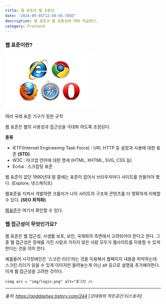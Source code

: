 ```yaml
---
title: 웹 표준과 웹 호환성
date: "2024-09-05T12:40:56.789Z"
description: 웹 표준과 웹 호환성에 대해 학습한다.
category: Frontend
---
```


### 웹 표준이란?

![Network이미지](../w3cAndWebSustain/browsers.jpeg)

여러 국제 표준 기구가 정한 규칙

웹 표준은 웹의 사용성과 접근성을 극대화 하도록 조정된다.

**종류**

- IETF(Internet Engineering Task Force) : URI, HTTP 등 설정과 사용에 대한 표준 **(STD)**
- W3C : 마크업 언어에 대한 명세 (HTML, XHTML, SVG, CSS 등)
- Ecma : 스크립팅 표준

웹 표준이 없던 1990년대 말 쯤에는 표준이 없어서 브라우저마다 사이트를 만들어야 했다. (Explore, 넷스케이프)

웹표준을 지켜서 개발하면 크롤러가 나의 사이트의 구조와 콘텐츠를 더 명확하게 이해할 수 있다. **(SEO 최적화)**

[웹표준](https://www.w3.org/standards/)은 여기서 확인할 수 있다.

### 웹 접근성이 무엇인가요?

웹 표준은 웹 접근성, 사생활 보호, 보안, 국제화의 측면에서 고려되어야 한다고 한다.
그 중 웹 접근성은 장애를 가진 사람과 가지지 않은 사람 모두가 웹사이트를 이용할 수 있게 한다는 것을 의미 한다.

예를들어 시각장애인은 '스크린 리더'라는 것을 이용해서 웹페이지 내용을 파악하는데
스크린 리더가 읽을 수 있게 이미지만 올려놓는게 아닌 alt 등으로 설명을 추가해야한다.
이게 웹 접근성을 고려한 것이다.

```
<img arc = "img/login.png" alt="로그인 />
```

---

_출처: https://goddaehee.tistory.com/244 [갓대희의 작은공간:티스토리]_
